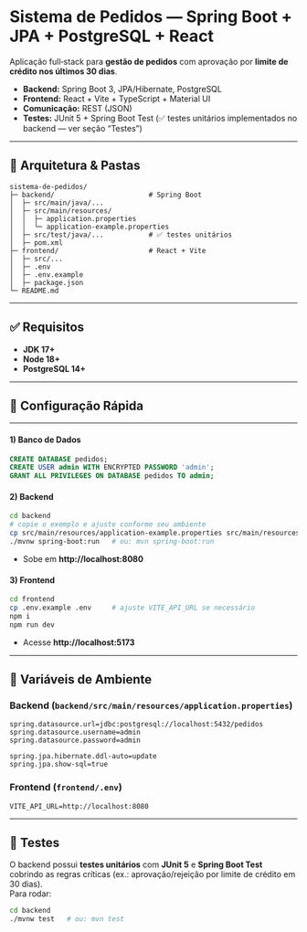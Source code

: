 # Sistema de Pedidos — Spring Boot + JPA + PostgreSQL + React

Aplicação full‑stack para **gestão de pedidos** com aprovação por **limite de crédito nos últimos 30 dias**.

- **Backend:** Spring Boot 3, JPA/Hibernate, PostgreSQL
- **Frontend:** React + Vite + TypeScript + Material UI
- **Comunicação:** REST (JSON)
- **Testes:** JUnit 5 + Spring Boot Test (✅ testes unitários implementados no backend — ver seção “Testes”)

---

## 🧱 Arquitetura & Pastas

```
sistema-de-pedidos/
├─ backend/                       # Spring Boot
│  ├─ src/main/java/...           
│  ├─ src/main/resources/
│  │  ├─ application.properties   
│  │  └─ application-example.properties
│  ├─ src/test/java/...           # ✅ testes unitários
│  ├─ pom.xml
├─ frontend/                      # React + Vite
│  ├─ src/...
│  ├─ .env                        
│  ├─ .env.example
│  ├─ package.json
└─ README.md                      
```

---

## ✅ Requisitos

- **JDK 17+**
- **Node 18+**
- **PostgreSQL 14+**

---

## 🚀 Configuração Rápida

---

#### 1) Banco de Dados
```sql
CREATE DATABASE pedidos;
CREATE USER admin WITH ENCRYPTED PASSWORD 'admin';
GRANT ALL PRIVILEGES ON DATABASE pedidos TO admin;
```

#### 2) Backend
```bash
cd backend
# copie o exemplo e ajuste conforme seu ambiente
cp src/main/resources/application-example.properties src/main/resources/application.properties
./mvnw spring-boot:run   # ou: mvn spring-boot:run
```
- Sobe em **http://localhost:8080**

#### 3) Frontend
```bash
cd frontend
cp .env.example .env     # ajuste VITE_API_URL se necessário
npm i
npm run dev
```
- Acesse **http://localhost:5173**

---

## 🔧 Variáveis de Ambiente

### Backend (`backend/src/main/resources/application.properties`)

```properties
spring.datasource.url=jdbc:postgresql://localhost:5432/pedidos
spring.datasource.username=admin
spring.datasource.password=admin

spring.jpa.hibernate.ddl-auto=update
spring.jpa.show-sql=true
```

### Frontend (`frontend/.env`)
```env
VITE_API_URL=http://localhost:8080
```

---

## 🧪 Testes

O backend possui **testes unitários** com **JUnit 5** e **Spring Boot Test** cobrindo as regras críticas (ex.: aprovação/rejeição por limite de crédito em 30 dias).  
Para rodar:

```bash
cd backend
./mvnw test   # ou: mvn test
```


